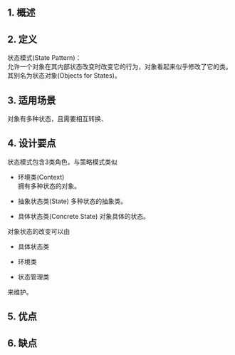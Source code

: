 ## 1. 概述


## 2. 定义

状态模式(State Pattern)：  
允许一个对象在其内部状态改变时改变它的行为，对象看起来似乎修改了它的类。  
其别名为状态对象(Objects for States)。

## 3. 适用场景

对象有多种状态，且需要相互转换、

## 4. 设计要点

状态模式包含3类角色，与策略模式类似

- 环境类(Context)  
  拥有多种状态的对象。
  
- 抽象状态类(State)
  多种状态的抽象类。
  
- 具体状态类(Concrete State)
  对象具体的状态。    


对象状态的改变可以由

- 具体状态类

- 环境类

- 状态管理类

来维护。


## 5. 优点



## 6. 缺点